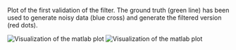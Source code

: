 Plot of the first validation of the filter. 
The ground truth (green line) has been used to generate noisy data (blue cross)
and generate the filtered version (red dots).




<img src="https://github.com/bellonemauro/opendlv/blob/master/resources/VSE_data_test/matlabScripts/dataPlot.png" alt="Visualization of the matlab plot" >

<img src="https://github.com/bellonemauro/opendlv/blob/master/resources/VSE_data_test/matlabScripts/plot_realDataTest.eps" alt="Visualization of the matlab plot" >

